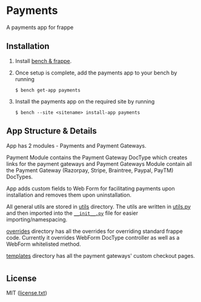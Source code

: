 # Payments

A payments app for frappe

## Installation

1. Install [bench & frappe](https://frappeframework.com/docs/v14/user/en/installation).

2. Once setup is complete, add the payments app to your bench by running
   ```
   $ bench get-app payments
   ```
3. Install the payments app on the required site by running
   ```
   $ bench --site <sitename> install-app payments
   ```

## App Structure & Details

App has 2 modules - Payments and Payment Gateways.

Payment Module contains the Payment Gateway DocType which creates links for the payment gateways and Payment Gateways Module contain all the Payment Gateway (Razorpay, Stripe, Braintree, Paypal, PayTM) DocTypes.

App adds custom fields to Web Form for facilitating payments upon installation and removes them upon uninstallation.

All general utils are stored in [utils](payments/utils) directory. The utils are written in [utils.py](payments/utils/utils.py) and then imported into the [`__init__.py`](payments/utils/__init__.py) file for easier importing/namespacing.

[overrides](payments/overrides) directory has all the overrides for overriding standard frappe code. Currently it overrides WebForm DocType controller as well as a WebForm whitelisted method.

[templates](payments/templates) directory has all the payment gateways' custom checkout pages.

#

## License

MIT ([license.txt](license.txt))
